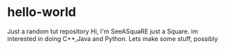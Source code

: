 # hello-world
Just a random tut repository
Hi, I'm SeeASquaRE just a Square.
im interested in doing C++,Java and Python.
Lets make some stuff, possibly
